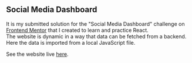 ## Social Media Dashboard
It is my submitted solution for the "Social Media Dashboard" challenge on [Frontend Mentor](https://www.frontendmentor.io/challenges/social-media-dashboard-with-theme-switcher-6oY8ozp_H) that I created to learn and practice React.  
The website is dynamic in a way that data can be fetched from a backend. Here the data is imported from a local JavaScript file.  
  
See the website live [here](https://szabozsolt94.github.io/social-media-dashboard/).
